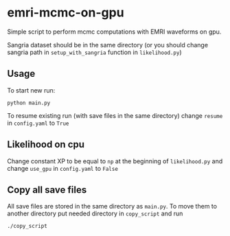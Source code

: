 # emri-mcmc-on-gpu

Simple script to perform mcmc computations with EMRI waveforms on gpu.

Sangria dataset should be in the same directory (or you should change sangria path in ```setup_with_sangria``` function in ```likelihood.py```)

## Usage

To start new run:


```
python main.py
```

To resume existing run (with save files in the same directory) change ```resume``` in ```config.yaml``` to ```True```

## Likelihood on cpu

Change constant XP to be equal to ```np``` at the beginning of ```likelihood.py```
 and change ```use_gpu``` in ```config.yaml``` to ```False```

## Copy all save files

All save files are stored in the same directory as ```main.py```. To move them to another directory put needed directory in ```copy_script``` and run

```
./copy_script
```
